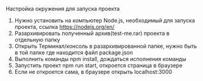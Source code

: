 Настройка окружения для запуска проекта
1. Нужно установить на компьютер Node.js, необходимый для запуска проекта, ссылка https://nodejs.org/en/
2. Разархивировать полученный архив(test-me.rar) проекта в отдельную папку
3. Открыть Терминал/консоль в разархивированной папке, нужно быть в той папке где находится файл package.json
4. Выполнить команды npm install, дождаться исполнения команды
5. Запустить проект npm run start, откроется страница в браузере
6. Если не откроется сама, в браузере открыть localhost:3000
